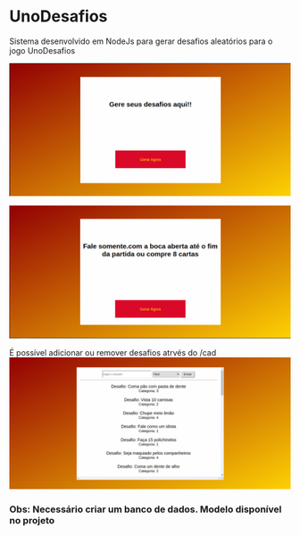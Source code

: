 # UnoDesafios

Sistema desenvolvido em NodeJs para gerar desafios aleatórios para o jogo UnoDesafios

![alt_text](https://github.com/riccihenrique/UnoDesafios/blob/master/imgs/home.png)

![alt_text](https://github.com/riccihenrique/UnoDesafios/blob/master/imgs/desafio.png)

É possível adicionar ou remover desafios atrvés do /cad
![alt_text](https://github.com/riccihenrique/UnoDesafios/blob/master/imgs/cad.png)

### Obs: Necessário criar um banco de dados. Modelo disponível no projeto

